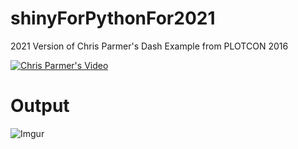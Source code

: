 # shinyForPythonFor2021
2021 Version of Chris Parmer's Dash Example from PLOTCON 2016

[![Chris Parmer's Video](https://imgur.com/zspX7eI.jpg)](https://youtu.be/5BAthiN0htc)

# Output
![Imgur](https://imgur.com/jBCFPpD.jpg)
